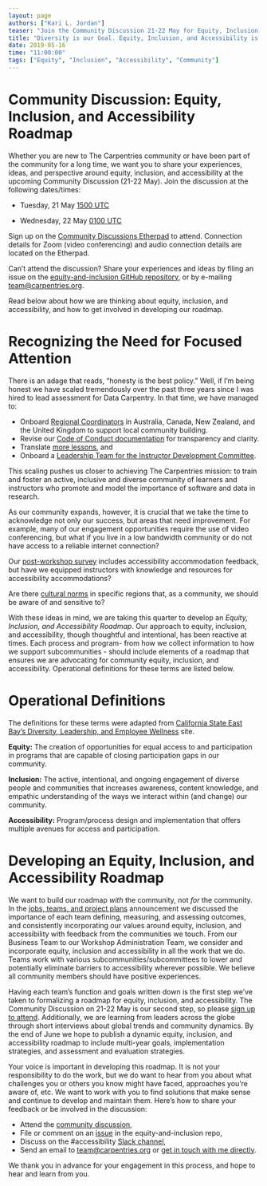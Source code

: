 ```yaml
---
layout: page
authors: ["Kari L. Jordan"]
teaser: "Join the Community Discussion 21-22 May for Equity, Inclusion, and Accessibility Planning"
title: "Diversity is our Goal. Equity, Inclusion, and Accessibility is how we get there."
date: 2019-05-16
time: "11:00:00"
tags: ["Equity", "Inclusion", "Accessibility", "Community"]
---
```


# Community Discussion: Equity, Inclusion, and Accessibility Roadmap

Whether you are new to The Carpentries community or have been part of the community for a long time, we want you to share your experiences, ideas, and perspective around equity, inclusion, and accessibility at the upcoming Community Discussion (21-22 May). Join the discussion at the following dates/times:

- Tuesday, 21 May
[1500 UTC](https://www.timeanddate.com/worldclock/fixedtime.html?iso=20190521T1500)

- Wednesday, 22 May
[0100 UTC](https://www.timeanddate.com/worldclock/fixedtime.html?iso=20190522T0100)

Sign up on the [Community Discussions Etherpad](https://pad.carpentries.org/community-discussions) to attend. Connection details for Zoom (video conferencing) and audio connection details are located on the Etherpad.

Can’t attend the discussion? Share your experiences and ideas by filing an issue on the [equity-and-inclusion GitHub repository](https://github.com/carpentries/equity-and-inclusion/issues), or by e-mailing [team@carpentries.org](mailto:team@carpentries.org).  

Read below about how we are thinking about equity, inclusion, and accessibility, and how to get involved in developing our roadmap. 

# Recognizing the Need for Focused Attention 
  
There is an adage that reads, “honesty is the best policy.” Well, if I’m being honest we have scaled tremendously over the past three years since I was hired to lead assessment for Data Carpentry. In that time, we have managed to: 
- Onboard [Regional Coordinators](https://carpentries.org/blog/2019/03/regionalcoordinators/) in Australia, Canada, New Zealand, and the United Kingdom to support local community building.  
- Revise our [Code of Conduct documentation](https://carpentries.org/blog/2019/02/coc-documentation-release/) for transparency and clarity.   
- Translate [more lessons](https://carpentries.org/blog/2019/01/python-ecology-es/), and   
- Onboard a [Leadership Team for the Instructor Development Committee](https://carpentries.org/blog/2019/04/new-idc-members/).   

This scaling pushes us closer to achieving The Carpentries mission: to train and foster an active, inclusive and diverse community of learners and instructors who promote and model the importance of software and data in research. 

As our community expands, however, it is crucial that we take the time to acknowledge not only our success, but areas that need improvement. For example, many of our engagement opportunities require the use of video conferencing, but what if you live in a low bandwidth community or do not have access to a reliable internet connection?

Our [post-workshop survey](https://carpentries.typeform.com/to/UgVdRQ?slug=xxxxx) includes accessibility accommodation feedback, but have we equipped instructors with knowledge and resources for accessibility accommodations? 

Are there [cultural norms](https://github.com/carpentries/equity-and-inclusion/issues/5) in specific regions that, as a community, we should be aware of and sensitive to?

With these ideas in mind, we are taking this quarter to develop an *Equity, Inclusion, and Accessibility Roadmap*. Our approach to equity, inclusion, and accessibility, though thoughtful and intentional, has been reactive at times. Each process and program- from how we collect information to how we support subcommunities - should include elements of a roadmap that ensures we are advocating for community equity, inclusion, and accessibility. Operational definitions for these terms are listed below. 

# Operational Definitions

The definitions for these terms were adapted from [California State East Bay’s Diversity, Leadership, and Employee Wellness](http://www.csueastbay.edu/diversity/) site. 

__Equity:__ The creation of opportunities for equal access to and participation in programs that are capable of closing participation gaps in our community.

__Inclusion:__ The active, intentional, and ongoing engagement of diverse people and communities that increases awareness, content knowledge, and empathic understanding of the ways we interact within (and change) our community.

__Accessibility:__ Program/process design and implementation that offers multiple avenues for access and participation.

# Developing an Equity, Inclusion, and Accessibility Roadmap

We want to build our roadmap *with* the community, not *for* the community. In the [jobs, teams, and project plans](https://carpentries.org/blog/2019/02/projects-teams-job-plans/) announcement we discussed the importance of each team defining, measuring, and assessing outcomes, and consistently incorporating our values around equity, inclusion, and accessibility with feedback from the communities we touch. From our Business Team to our Workshop Administration Team, we consider and incorporate equity, inclusion and accessibility in all the work that we do. Teams work with various subcommunities/subcommittees to lower and potentially eliminate barriers to accessibility wherever possible. We believe all community members should have positive experiences.

Having each team’s function and goals written down is the first step we’ve taken to formalizing a roadmap for equity, inclusion, and accessibility. The Community Discussion on 21-22 May is our second step, so please [sign up to attend](https://pad.carpentries.org/community-discussions). Additionally, we are learning from leaders across the globe through short interviews about global trends and community dynamics. By the end of June we hope to publish a dynamic equity, inclusion, and accessibility roadmap to include multi-year goals, implementation strategies, and assessment and evaluation strategies. 

Your voice is important in developing this roadmap. It is not your responsibility to do the work, but we do want to hear from you about what challenges you or others you know might have faced, approaches you’re aware of, etc. We want to work with you to find solutions that make sense and continue to develop and maintain them. Here’s how to share your feedback or be involved in the discussion:

- Attend the [community discussion](https://pad.carpentries.org/community-discussions),     
- File or comment on an [issue](https://github.com/carpentries/equity-and-inclusion/issues) in the equity-and-inclusion repo,   
- Discuss on the #accessibility [Slack channel](https://swc-slack-invite.herokuapp.com),  
- Send an email to team@carpentries.org or [get in touch with me directly](mailto:kariljordan@carpentries.org).   

We thank you in advance for your engagement in this process, and hope to hear and learn from you.
